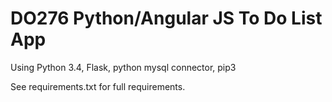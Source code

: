# DO276 Python/Angular JS To Do List App
Using Python 3.4, Flask, python mysql connector, pip3

See requirements.txt for full requirements.



